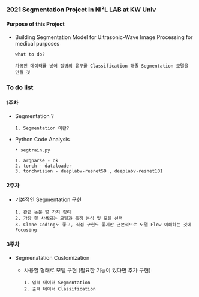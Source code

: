 ### 2021 Segmentation Project in NI²L LAB at KW Univ

#### Purpose of this Project  

  - Building Segmentation Model for Ultrasonic-Wave Image Processing for medical purposes

        what to do? 
        
        가공된 데이터를 넣어 질병의 유무를 Classification 해줄 Segmentation 모델을 만들 것
                
### To do list

#### 1주차

  - Segmentation ?

        1. Segmentation 이란?

  - Python Code Analysis

        * segtrain.py
        
        1. argparse - ok 
        2. torch - dataloader 
        3. torchvision - deeplabv-resnet50 , deeplabv-resnet101         


#### 2주차

  - 기본적인 Segmentation 구현

        1. 관련 논문 몇 가지 정리 
        2. 가장 잘 사용되는 모델과 특징 분석 및 모델 선택
        3. Clone Coding도 좋고, 직접 구현도 좋지만 근본적으로 모델 Flow 이해하는 것에 Focusing
  

#### 3주차

- Segmenatation Customization 

    - 사용할 형태로 모델 구현 (필요한 기능이 있다면 추가 구현)  

          1. 입력 데이터 Segmentation
          2. 출력 데이터 Classification
      
    
  
            
        
  
  
  
  
  
